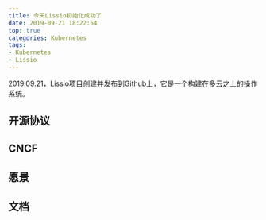 ```yaml
---
title: 今天Lissio初始化成功了
date: 2019-09-21 18:22:54
top: true 
categories: Kubernetes
tags: 
- Kubernetes
- Lissio
---
```


2019.09.21，Lissio项目创建并发布到Github上，它是一个构建在多云之上的操作系统。

## 开源协议

## CNCF

## 愿景

## 文档

